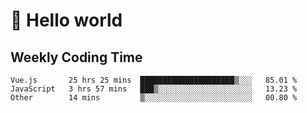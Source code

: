 # 🍻 Hello world

## Weekly Coding Time
<!--START_SECTION:waka-->

```text
Vue.js       25 hrs 25 mins  █████████████████████▒░░░   85.01 %
JavaScript   3 hrs 57 mins   ███▒░░░░░░░░░░░░░░░░░░░░░   13.23 %
Other        14 mins         ▒░░░░░░░░░░░░░░░░░░░░░░░░   00.80 %
```

<!--END_SECTION:waka-->
